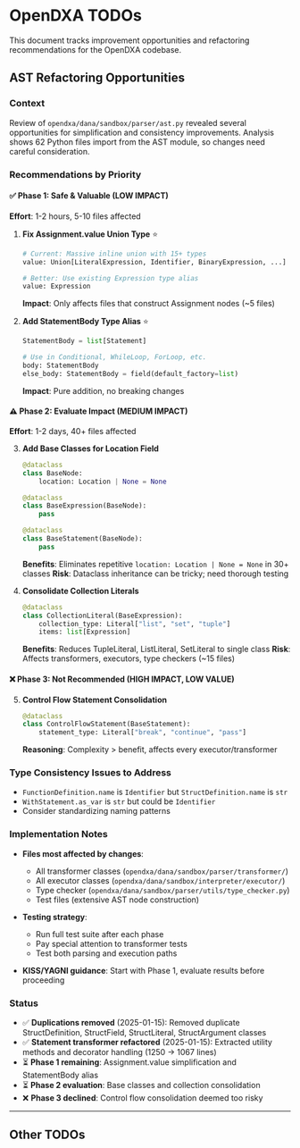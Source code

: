 # OpenDXA TODOs

This document tracks improvement opportunities and refactoring recommendations for the OpenDXA codebase.

## AST Refactoring Opportunities

### Context
Review of `opendxa/dana/sandbox/parser/ast.py` revealed several opportunities for simplification and consistency improvements. Analysis shows 62 Python files import from the AST module, so changes need careful consideration.

### Recommendations by Priority

#### ✅ **Phase 1: Safe & Valuable (LOW IMPACT)**
**Effort**: 1-2 hours, 5-10 files affected

1. **Fix Assignment.value Union Type** ⭐
   ```python
   # Current: Massive inline union with 15+ types
   value: Union[LiteralExpression, Identifier, BinaryExpression, ...]
   
   # Better: Use existing Expression type alias
   value: Expression
   ```
   **Impact**: Only affects files that construct Assignment nodes (~5 files)

2. **Add StatementBody Type Alias** ⭐
   ```python
   StatementBody = list[Statement]
   
   # Use in Conditional, WhileLoop, ForLoop, etc.
   body: StatementBody
   else_body: StatementBody = field(default_factory=list)
   ```
   **Impact**: Pure addition, no breaking changes

#### ⚠️ **Phase 2: Evaluate Impact (MEDIUM IMPACT)** 
**Effort**: 1-2 days, 40+ files affected

3. **Add Base Classes for Location Field**
   ```python
   @dataclass
   class BaseNode:
       location: Location | None = None
   
   @dataclass  
   class BaseExpression(BaseNode):
       pass
   
   @dataclass
   class BaseStatement(BaseNode):
       pass
   ```
   **Benefits**: Eliminates repetitive `location: Location | None = None` in 30+ classes
   **Risk**: Dataclass inheritance can be tricky; need thorough testing

4. **Consolidate Collection Literals**
   ```python
   @dataclass
   class CollectionLiteral(BaseExpression):
       collection_type: Literal["list", "set", "tuple"]
       items: list[Expression]
   ```
   **Benefits**: Reduces TupleLiteral, ListLiteral, SetLiteral to single class
   **Risk**: Affects transformers, executors, type checkers (~15 files)

#### ❌ **Phase 3: Not Recommended (HIGH IMPACT, LOW VALUE)**

5. **Control Flow Statement Consolidation**
   ```python
   @dataclass
   class ControlFlowStatement(BaseStatement):
       statement_type: Literal["break", "continue", "pass"]
   ```
   **Reasoning**: Complexity > benefit, affects every executor/transformer

### Type Consistency Issues to Address

- `FunctionDefinition.name` is `Identifier` but `StructDefinition.name` is `str`
- `WithStatement.as_var` is `str` but could be `Identifier`
- Consider standardizing naming patterns

### Implementation Notes

- **Files most affected by changes**: 
  - All transformer classes (`opendxa/dana/sandbox/parser/transformer/`)
  - All executor classes (`opendxa/dana/sandbox/interpreter/executor/`)
  - Type checker (`opendxa/dana/sandbox/parser/utils/type_checker.py`)
  - Test files (extensive AST node construction)

- **Testing strategy**: 
  - Run full test suite after each phase
  - Pay special attention to transformer tests
  - Test both parsing and execution paths

- **KISS/YAGNI guidance**: Start with Phase 1, evaluate results before proceeding

### Status
- ✅ **Duplications removed** (2025-01-15): Removed duplicate StructDefinition, StructField, StructLiteral, StructArgument classes
- ✅ **Statement transformer refactored** (2025-01-15): Extracted utility methods and decorator handling (1250 → 1067 lines)
- ⏳ **Phase 1 remaining**: Assignment.value simplification and StatementBody alias
- ⏳ **Phase 2 evaluation**: Base classes and collection consolidation
- ❌ **Phase 3 declined**: Control flow consolidation deemed too risky

---

## Other TODOs

<!-- Add other improvement opportunities here --> 